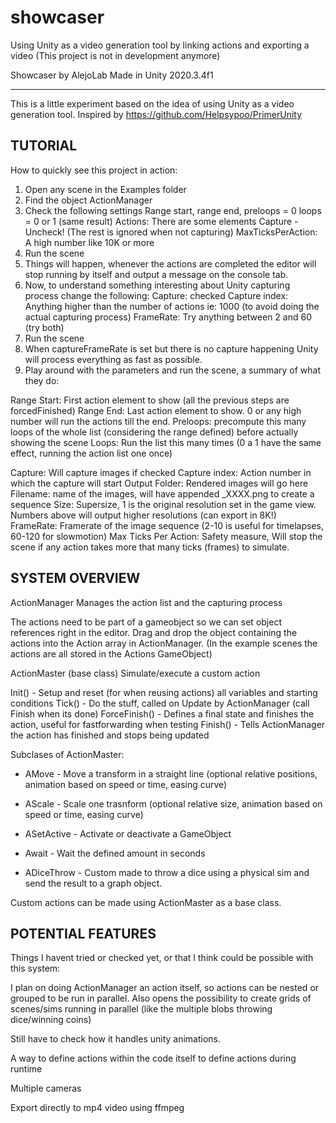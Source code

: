 # showcaser
Using Unity as a video generation tool by linking actions and exporting a video
(This project is not in development anymore)

Showcaser
by AlejoLab
Made in Unity 2020.3.4f1

---------------------------
This is a little experiment based on the idea of using Unity as a video generation tool.
Inspired by https://github.com/Helpsypoo/PrimerUnity

TUTORIAL
--------
How to quickly see this project in action:

1. Open any scene in the Examples folder
2. Find the object ActionManager
3. Check the following settings
   Range start, range end, preloops = 0
   loops = 0 or 1 (same result)
   Actions: There are some elements
   Capture - Uncheck!
   (The rest is ignored when not capturing)
   MaxTicksPerAction: A high number like 10K or more
4. Run the scene
5. Things will happen, whenever the actions are completed the editor will stop running by itself and output a message on the console tab.
6. Now, to understand something interesting about Unity capturing process change the following:
   Capture: checked
   Capture index: Anything higher than the number of actions ie: 1000 (to avoid doing the actual capturing process)
   FrameRate: Try anything between 2 and 60 (try both)
7. Run the scene
8. When captureFrameRate is set but there is no capture happening Unity will process everything as fast as possible.
9. Play around with the parameters and run the scene, a summary of what they do:

Range Start: First action element to show (all the previous steps are forcedFinished)
Range End: Last action element to show. 0 or any high number will run the actions till the end.
Preloops: precompute this many loops of the whole list (considering the range defined) before actually showing the scene
Loops: Run the list this many times (0 a 1 have the same effect, running the action list one once)

Capture: Will capture images if checked
Capture index: Action number in which the capture will start
Output Folder: Rendered images will go here
Filename: name of the images, will have appended _XXXX.png to create a sequence
Size: Supersize, 1 is the original resolution set in the game view. Numbers above will output higher resolutions (can export in 8K!)
FrameRate: Framerate of the image sequence (2-10 is useful for timelapses, 60-120 for slowmotion)
Max Ticks Per Action: Safety measure, Will stop the scene if any action takes more that many ticks (frames) to simulate.


SYSTEM OVERVIEW
---------------

ActionManager
Manages the action list and the capturing process

The actions need to be part of a gameobject so we can set object references right in the editor.
Drag and drop the object containing the actions into the Action array in ActionManager.
(In the example scenes the actions are all stored in the Actions GameObject)


ActionMaster (base class)
Simulate/execute a custom action

Init() - Setup and reset (for when reusing actions) all variables and starting conditions
Tick() - Do the stuff, called on Update by ActionManager (call Finish when its done)
ForceFinish() - Defines a final state and finishes the action, useful for fastforwarding when testing
Finish() - Tells ActionManager the action has finished and stops being updated


Subclases of ActionMaster:

* AMove - Move a transform in a straight line (optional relative positions, animation based on speed or time, easing curve)

* AScale - Scale one trasnform (optional relative size, animation based on speed or time, easing curve)

* ASetActive - Activate or deactivate a GameObject

* Await - Wait the defined amount in seconds

* ADiceThrow - Custom made to throw a dice using a physical sim and send the result to a graph object.

Custom actions can be made using ActionMaster as a base class.


POTENTIAL FEATURES
------------------
Things I havent tried or checked yet, or that I think could be possible with this system:

I plan on doing ActionManager an action itself, so actions can be nested or grouped to be run in parallel.
Also opens the possibility to create grids of scenes/sims running in parallel (like the multiple blobs throwing dice/winning coins)

Still have to check how it handles unity animations.

A way to define actions within the code itself to define actions during runtime

Multiple cameras

Export directly to mp4 video using ffmpeg

